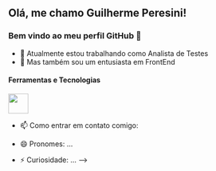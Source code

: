 ## Olá, me chamo Guilherme Peresini! 
### Bem vindo ao meu perfil GitHub 👋

- 🔭 Atualmente estou trabalhando como Analista de Testes
- 🌱 Mas também sou um entusiasta em FrontEnd

#### Ferramentas e Tecnologias

<img loading="lazy" src="https://cdn.jsdelivr.net/gh/devicons/devicon@latest/icons/cypressio/cypressio-line.svg" width="40" height="40"/>

          
          


- 📫 Como entrar em contato comigo:
  
- 😄 Pronomes: ...
- ⚡ Curiosidade: ...
-->
